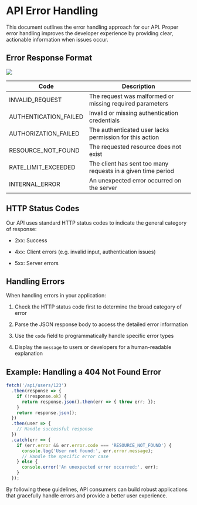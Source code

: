 # API Error Handling

This document outlines the error handling approach for our API. Proper error handling improves the developer experience by providing clear, actionable information when issues occur.

## Error Response Format

![](upload)

| Code                   | Description                                                  |
| ---------------------- | ------------------------------------------------------------ |
| INVALID\_REQUEST       | The request was malformed or missing required parameters     |
| AUTHENTICATION\_FAILED | Invalid or missing authentication credentials                |
| AUTHORIZATION\_FAILED  | The authenticated user lacks permission for this action      |
| RESOURCE\_NOT\_FOUND   | The requested resource does not exist                        |
| RATE\_LIMIT\_EXCEEDED  | The client has sent too many requests in a given time period |
| INTERNAL\_ERROR        | An unexpected error occurred on the server                   |

## HTTP Status Codes

Our API uses standard HTTP status codes to indicate the general category of response:

* 2xx: Success

* 4xx: Client errors (e.g. invalid input, authentication issues)

* 5xx: Server errors

## Handling Errors

When handling errors in your application:

1. Check the HTTP status code first to determine the broad category of error

2. Parse the JSON response body to access the detailed error information

3. Use the `code` field to programmatically handle specific error types

4. Display the `message` to users or developers for a human-readable explanation

## Example: Handling a 404 Not Found Error

```javascript
fetch('/api/users/123')
  .then(response => {
    if (!response.ok) {
      return response.json().then(err => { throw err; });
    }
    return response.json();
  })
  .then(user => {
    // Handle successful response
  })
  .catch(err => {
    if (err.error && err.error.code === 'RESOURCE_NOT_FOUND') {
      console.log('User not found:', err.error.message);
      // Handle the specific error case
    } else {
      console.error('An unexpected error occurred:', err);
    }
  });
```

By following these guidelines, API consumers can build robust applications that gracefully handle errors and provide a better user experience.
